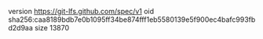 version https://git-lfs.github.com/spec/v1
oid sha256:caa8189bdb7e0b1095ff34be874fff1eb5580139e5f900ec4bafc993fbd2d9aa
size 13870
